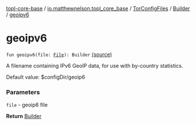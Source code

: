 [topl-core-base](../../../index.md) / [io.matthewnelson.topl_core_base](../../index.md) / [TorConfigFiles](../index.md) / [Builder](index.md) / [geoipv6](./geoipv6.md)

# geoipv6

`fun geoipv6(file: `[`File`](https://docs.oracle.com/javase/6/docs/api/java/io/File.html)`): Builder` [(source)](https://github.com/05nelsonm/TorOnionProxyLibrary-Android/blob/master/topl-core-base/src/main/java/io/matthewnelson/topl_core_base/TorConfigFiles.kt#L301)

A filename containing IPv6 GeoIP data, for use with by-country statistics.

Default value: $configDir/geoip6

### Parameters

`file` - geoip6 file

**Return**
[Builder](index.md)

